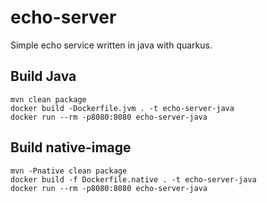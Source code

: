 # echo-server

Simple echo service written in java with quarkus.

## Build Java
```shell
mvn clean package
docker build -Dockerfile.jvm . -t echo-server-java
docker run --rm -p8080:8080 echo-server-java
```

## Build native-image
```shell
mvn -Pnative clean package
docker build -f Dockerfile.native . -t echo-server-java
docker run --rm -p8080:8080 echo-server-java
```

